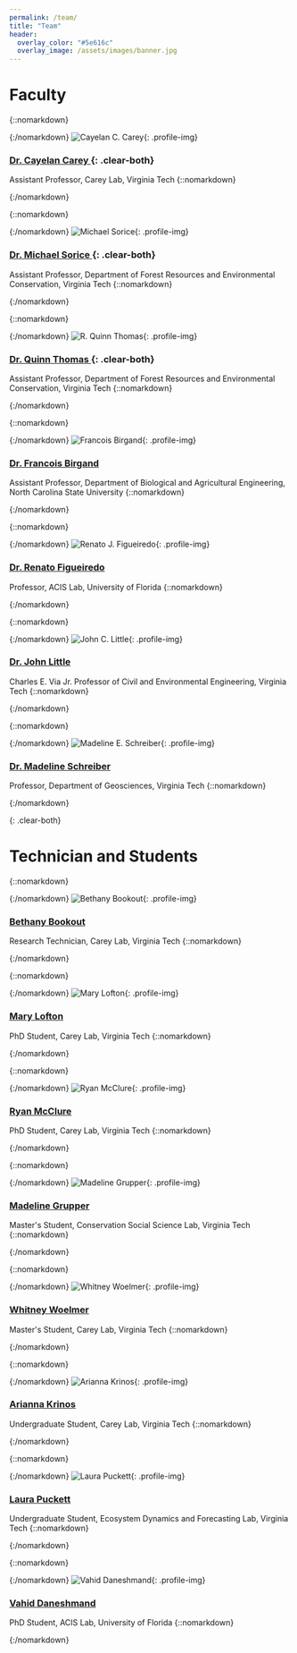 ```yaml
---
permalink: /team/
title: "Team"
header:
  overlay_color: "#5e616c"
  overlay_image: /assets/images/banner.jpg
---
```


# Faculty

{::nomarkdown}<div><div class="one-fourth">{:/nomarkdown}
![Cayelan C. Carey](../assets/images/cayelan.jpg){: .profile-img}
### [Dr. Cayelan Carey <i class="fa fa-link"></i>](http://www.carey.biol.vt.edu/){: .clear-both}


Assistant Professor, Carey Lab, Virginia Tech
{::nomarkdown}</div>{:/nomarkdown}


{::nomarkdown}<div class="one-fourth">{:/nomarkdown}
![Michael Sorice](../assets/images/mike.jpg){: .profile-img}
### [Dr. Michael Sorice <i class="fa fa-link"></i>](https://frec.vt.edu/People/Sorice.html){: .clear-both}


Assistant Professor, Department of Forest Resources and Environmental Conservation, Virginia Tech
{::nomarkdown}</div>{:/nomarkdown}


{::nomarkdown}<div class="one-fourth-last">{:/nomarkdown}
![R. Quinn Thomas](../assets/images/quinn.jpg){: .profile-img}
### [Dr. Quinn Thomas <i class="fa fa-link"></i>](http://www.globalchange.vt.edu/quinn-thomas/){: .clear-both}


Assistant Professor, Department of Forest Resources and Environmental Conservation, Virginia Tech
{::nomarkdown}</div></div>{:/nomarkdown}


{::nomarkdown}<div><div class="one-fourth clear-both">{:/nomarkdown}
![Francois Birgand](../assets/images/francois.jpg){: .profile-img}
### [Dr. Francois Birgand <i class="fa fa-link"></i>](https://www.bae.ncsu.edu/people/birgand/)

Assistant Professor, Department of Biological and Agricultural Engineering, North Carolina State University
{::nomarkdown}</div>{:/nomarkdown}


{::nomarkdown}<div class="one-fourth">{:/nomarkdown}
![Renato J. Figueiredo](../assets/images/renato.jpg){: .profile-img}
### [Dr. Renato Figueiredo <i class="fa fa-link"></i>](https://www.acis.ufl.edu/people/renatof)

Professor, ACIS Lab, University of Florida
{::nomarkdown}</div>{:/nomarkdown}


{::nomarkdown}<div class="one-fourth">{:/nomarkdown}
![John C. Little](../assets/images/john.jpg){: .profile-img}
### [Dr. John Little <i class="fa fa-link"></i>](http://www.globalchange.vt.edu/john-little/)

Charles E. Via Jr. Professor of Civil and Environmental Engineering, Virginia Tech
{::nomarkdown}</div>{:/nomarkdown}


{::nomarkdown}<div class="one-fourth-last">{:/nomarkdown}
![Madeline E. Schreiber](../assets/images/maddy.jpg){: .profile-img}
### [Dr. Madeline Schreiber <i class="fa fa-link"></i>](https://geos.vt.edu/people/faculty/Madeline-Schreiber.html)

Professor, Department of Geosciences, Virginia Tech
{::nomarkdown}</div></div>{:/nomarkdown}


{: .clear-both}

# Technician and Students

{::nomarkdown}<div><div class="one-fourth">{:/nomarkdown}
![Bethany Bookout](../assets/images/bethany.jpg){: .profile-img}
### [Bethany Bookout <i class="fa fa-link"></i>](https://www.carey.biol.vt.edu/?page_id=1293)

Research Technician, Carey Lab, Virginia Tech
{::nomarkdown}</div>{:/nomarkdown}


{::nomarkdown}<div class="one-fourth">{:/nomarkdown}
![Mary Lofton](../assets/images/mary.jpg){: .profile-img}
### [Mary Lofton <i class="fa fa-link"></i>](http://www.globalchange.vt.edu/mary-lofton/)

PhD Student, Carey Lab, Virginia Tech
{::nomarkdown}</div>{:/nomarkdown}


{::nomarkdown}<div class="one-fourth">{:/nomarkdown}
![Ryan McClure](../assets/images/ryan.jpg){: .profile-img}
### [Ryan McClure <i class="fa fa-link"></i>](http://www.globalchange.vt.edu/ryan-mcclure/)

PhD Student, Carey Lab, Virginia Tech
{::nomarkdown}</div>{:/nomarkdown}


{::nomarkdown}<div class="one-fourth-last">{:/nomarkdown}
![Madeline Grupper](../assets/images/madeline.jpg){: .profile-img}
### [Madeline Grupper <i class="fa fa-link"></i>](https://www.linkedin.com/in/madeline-grupper)

Master's Student, Conservation Social Science Lab, Virginia Tech
{::nomarkdown}</div>{:/nomarkdown}


{::nomarkdown}<div class="one-fourth">{:/nomarkdown}
![Whitney Woelmer](../assets/images/whitney.jpg){: .profile-img}
### [Whitney Woelmer <i class="fa fa-link"></i>](https://www.carey.biol.vt.edu/?page_id=1289)

Master's Student, Carey Lab, Virginia Tech
{::nomarkdown}</div>{:/nomarkdown}


{::nomarkdown}<div class="one-fourth">{:/nomarkdown}
![Arianna Krinos](../assets/images/arianna.jpg){: .profile-img}
### [Arianna Krinos <i class="fa fa-link"></i>](hhttps://github.com/akrinos)

Undergraduate Student, Carey Lab, Virginia Tech
{::nomarkdown}</div>{:/nomarkdown}


{::nomarkdown}<div class="one-fourth">{:/nomarkdown}
![Laura Puckett](../assets/images/laura.jpg){: .profile-img}
### [Laura Puckett <i class="fa fa-link"></i>](https://www.epics.frec.vt.edu/?page_id=65)

Undergraduate Student, Ecosystem Dynamics and Forecasting Lab, Virginia Tech
{::nomarkdown}</div>{:/nomarkdown}


{::nomarkdown}<div class="one-fourth-last">{:/nomarkdown}
![Vahid Daneshmand](../assets/images/vahid.jpg){: .profile-img}
### [Vahid Daneshmand <i class="fa fa-link"></i>](https://www.acis.ufl.edu/people/vdaneshmand)

PhD Student, ACIS Lab, University of Florida
{::nomarkdown}</div></div>{:/nomarkdown}
